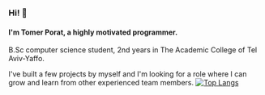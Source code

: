 ### Hi! 👋
#### I'm Tomer Porat, a highly motivated programmer.
B.Sc computer science student, 2nd years in The Academic College of Tel Aviv-Yaffo. 

I've built a few projects by myself and I'm looking for a role where I can grow and learn from other experienced team members.
[![Top Langs](https://github-readme-stats.vercel.app/api/top-langs/?username=Tomer-Porat)](https://github.com/anuraghazra/github-readme-stats)
